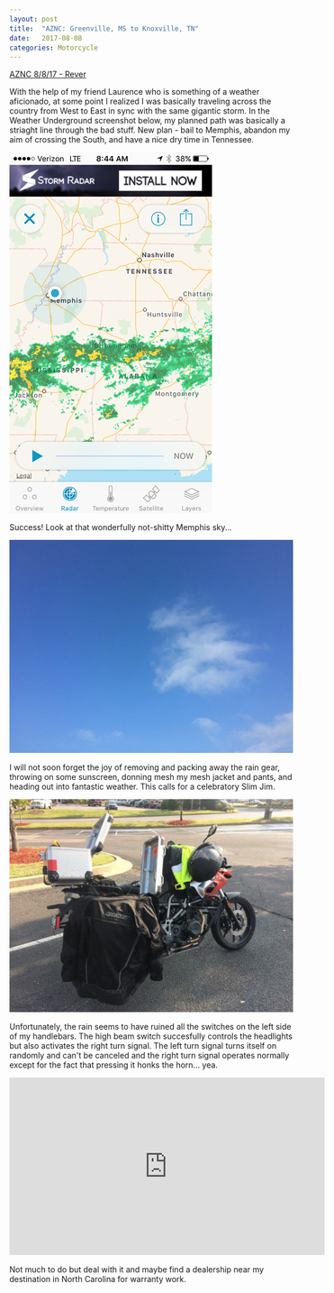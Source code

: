 ```yaml
---
layout: post
title:  "AZNC: Greenville, MS to Knoxville, TN"
date:   2017-08-08
categories: Motorcycle
---
```


[AZNC 8/8/17 - Rever](https://a.rever.co/embed/rides/608975)

With the help of my friend Laurence who is something of a weather aficionado, at some point I realized I was basically traveling across the country from West to East in sync with the same gigantic storm. In the Weather Underground screenshot below, my planned path was basically a striaght line through the bad stuff. New plan - bail to Memphis, abandon my aim of crossing the South, and have a nice dry time in Tennessee.

![](/assets/img/2017-08-08-aznc-greenville-knoxville/IMG_4779.PNG)

Success! Look at that wonderfully not-shitty Memphis sky...

![](/assets/img/2017-08-08-aznc-greenville-knoxville/IMG_4777.JPG)

I will not soon forget the joy of removing and packing away the rain gear, throwing on some sunscreen, donning mesh my mesh jacket and pants, and heading out into fantastic weather. This calls for a celebratory Slim Jim.

![](/assets/img/2017-08-08-aznc-greenville-knoxville/IMG_4780.JPG)

Unfortunately, the rain seems to have ruined all the switches on the left side of my handlebars. The high beam switch succesfully controls the headlights but also activates the right turn signal. The left turn signal turns itself on randomly and can't be canceled and the right turn signal operates normally except for the fact that pressing it honks the horn... yea.

<iframe width="560" height="315" src="https://www.youtube.com/embed/YIkG815sYMQ?rel=0" frameborder="0" allowfullscreen></iframe>

Not much to do but deal with it and maybe find a dealership near my destination in North Carolina for warranty work.
